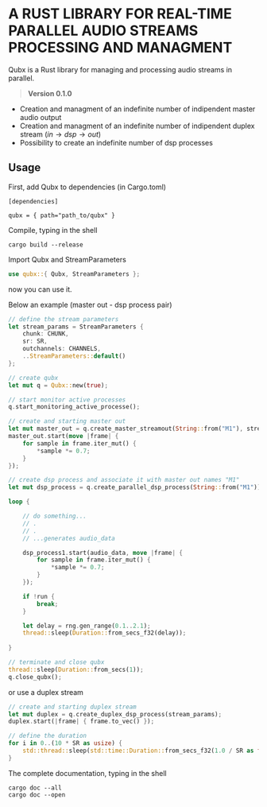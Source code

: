 # A RUST LIBRARY FOR REAL-TIME PARALLEL AUDIO STREAMS PROCESSING AND MANAGMENT

Qubx is a Rust library for managing and processing audio streams in parallel.  

>**Version 0.1.0**

- Creation and managment of an indefinite number of indipendent master audio output
- Creation and managment of an indefinite number of indipendent duplex stream ($in \rightarrow dsp \rightarrow out$)
- Possibility to create an indefinite number of dsp processes

## Usage

First, add Qubx to dependencies (in Cargo.toml)  

```code
[dependencies]

qubx = { path="path_to/qubx" } 
```

Compile, typing in the shell
  
```shell
cargo build --release
```

Import Qubx and StreamParameters  

```rust
use qubx::{ Qubx, StreamParameters };
```

now you can use it.

Below an example (master out - dsp process pair)

```rust
// define the stream parameters
let stream_params = StreamParameters {
    chunk: CHUNK,
    sr: SR,
    outchannels: CHANNELS,
    ..StreamParameters::default()
};

// create qubx
let mut q = Qubx::new(true);

// start monitor active processes
q.start_monitoring_active_processe();

// create and starting master out
let mut master_out = q.create_master_streamout(String::from("M1"), stream_params);
master_out.start(move |frame| {
    for sample in frame.iter_mut() {
        *sample *= 0.7;
    }
});

// create dsp process and associate it with master out names "M1"
let mut dsp_process = q.create_parallel_dsp_process(String::from("M1"));

loop {

    // do something...
    // .
    // .
    // ...generates audio_data

    dsp_process1.start(audio_data, move |frame| {
        for sample in frame.iter_mut() {
            *sample *= 0.7;
        }
    });

    if !run {
        break;
    }

    let delay = rng.gen_range(0.1..2.1);
    thread::sleep(Duration::from_secs_f32(delay));
            
}

// terminate and close qubx
thread::sleep(Duration::from_secs(1));
q.close_qubx();
```

or use a duplex stream

```rust
// create and starting duplex stream
let mut duplex = q.create_duplex_dsp_process(stream_params);
duplex.start(|frame| { frame.to_vec() });

// define the duration
for i in 0..(10 * SR as usize) {
    std::thread::sleep(std::time::Duration::from_secs_f32(1.0 / SR as f32));
}
```

The complete documentation, typing in the shell

```shell
cargo doc --all
cargo doc --open 
```
